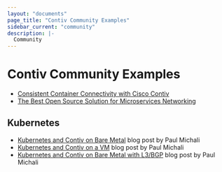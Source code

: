 ```yaml
---
layout: "documents"
page_title: "Contiv Community Examples"
sidebar_current: "community"
description: |-
  Community
---
```


# Contiv Community Examples

* [Consistent Container Connectivity with Cisco Contiv](https://communities.cisco.com/people/shogg@gtri.com/blog/2017/04/21/consistent-container-connectivity-with-cisco-contiv)
* [The Best Open Source Solution for Microservices Networking](http://lucarelandini.blogspot.it/2017/06/open-source-networking-microservices.html)

## Kubernetes

* [Kubernetes and Contiv on Bare Metal](http://blog.michali.net/2017/03/07/kubernetes-with-contiv-plugin-on-bare-metal/) blog post by Paul Michali
* [Kubernetes and Contiv on a VM](http://blog.michali.net/2017/03/06/kubernetes-with-contiv-plugin-in-vm/) blog post by Paul Michali
* [Kubernetes and Contiv on Bare Metal with L3/BGP](http://blog.michali.net/2017/03/20/kubernetes-and-contiv-on-bare-metal-with-l3bgp/) blog post by Paul Michali


 

